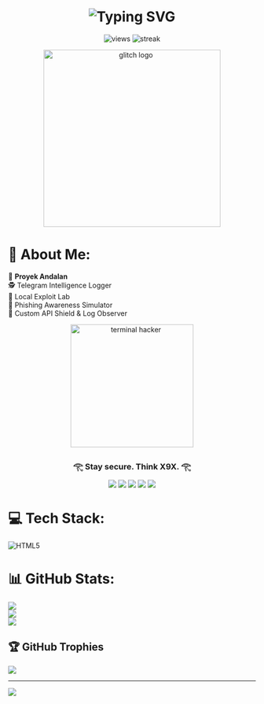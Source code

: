 <!-- ===================================================== -->
<!--                  🟢  X9X CYBER PROFILE                -->
<!-- ===================================================== -->

<h1 align="center">
  <img src="https://readme-typing-svg.demolab.com?font=Fira+Code&duration=2500&pause=1000&color=00FFF0&center=true&vCenter=true&width=440&lines=🔥+X9X+CYBER+CORE+🔥;👾+Hack+the+World,+Legally!;🛡️+Security+Research+in+Progress;💻+Live+Terminal+Session..." alt="Typing SVG">
</h1>

<p align="center">
  <img src="https://komarev.com/ghpvc/?username=MArbyAN999&style=for-the-badge&label=PROFILE+VIEWS&color=00fff0" alt="views">
  <img src="https://streak-stats.demolab.com?user=MArbyAN999&theme=tokyonight&hide_border=true" alt="streak">
</p>

<!-- Glitch logo -->
<p align="center">
  <img src="https://media.tenor.com/Pt2HcHUgJPIAAAAd/glitch.gif" width="360" alt="glitch logo">
</p>


# 💫 About Me:
🚀 **Proyek Andalan**  
🕵️ Telegram Intelligence Logger  
🧪 Local Exploit Lab  
🎯 Phishing Awareness Simulator  
🔐 Custom API Shield & Log Observer  

<p align="center">
  <img src="https://media.tenor.com/NOYF3f82b_gAAAAC/programmer.gif" width="250" alt="terminal hacker">
</p>

<h3 align="center">𓂀 Stay secure. Think X9X. 𓂀</h3>

<p align="center">
  <img src="https://img.shields.io/badge/-Flask-000000?style=flat&logo=flask&logoColor=white">
  <img src="https://img.shields.io/badge/-Python-3776AB?style=flat&logo=python&logoColor=white">
  <img src="https://img.shields.io/badge/-Telegram-2CA5E0?style=flat&logo=telegram&logoColor=white">
  <img src="https://img.shields.io/badge/-Linux-000000?style=flat&logo=linux&logoColor=white">
  <img src="https://img.shields.io/badge/-Termux-000000?style=flat&logo=android&logoColor=green">
</p>

# 💻 Tech Stack:
![HTML5](https://img.shields.io/badge/html5-%23E34F26.svg?style=for-the-badge&logo=html5&logoColor=white)

# 📊 GitHub Stats:
![](https://github-readme-stats.vercel.app/api?username=MArbyAN999&theme=dark&hide_border=false&include_all_commits=false&count_private=false)<br/>
![](https://github-readme-streak-stats.herokuapp.com/?user=MArbyAN999&theme=dark&hide_border=false)<br/>
![](https://github-readme-stats.vercel.app/api/top-langs/?username=MArbyAN999&theme=dark&hide_border=false&include_all_commits=false&count_private=false&layout=compact)

## 🏆 GitHub Trophies
![](https://github-profile-trophy.vercel.app/?username=MArbyAN999&theme=radical&no-frame=false&no-bg=true&margin-w=4)

---
[![](https://visitcount.itsvg.in/api?id=MArbyAN999&icon=0&color=0)](https://visitcount.itsvg.in)

<!-- Proudly created with GPRM ( https://gprm.itsvg.in ) -->
